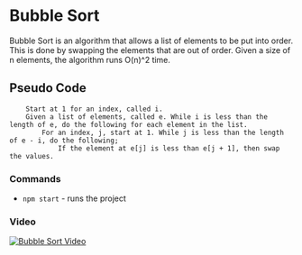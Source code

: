 # Bubble Sort

Bubble Sort is an algorithm that allows a list of elements to be put into order. This is done by swapping the elements that are out of order. Given a size of n elements, the algorithm runs O(n)^2 time.


## Pseudo Code
```
    Start at 1 for an index, called i.
    Given a list of elements, called e. While i is less than the length of e, do the following for each element in the list. 
        For an index, j, start at 1. While j is less than the length of e - i, do the following;
            If the element at e[j] is less than e[j + 1], then swap the values.
```

### Commands
* `npm start` - runs the project

### Video

[![Bubble Sort Video](https://img.youtube.com/vi/T-14OjQE1uc/0.jpg)](https://www.youtube.com/watch?v=T-14OjQE1uc)

